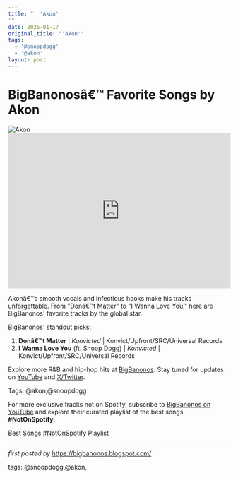 ```yaml
---
title: "' 'Akon'
'"
date: 2025-01-17
original_title: "'Akon'"
tags:
  - '@snoopdogg'
  - '@akon'
layout: post
---
```

<!-- Title of the Post -->
<h1 >BigBanonosâ€™ Favorite Songs by Akon</h1> <!-- Featured Image -->
<div > <img src="https://i.scdn.co/image/ab6761610000e5eb3b6ab4190c7435238735b59d" alt="Akon">
</div> <!-- Spotify Embed -->
<div > <iframe src="https://open.spotify.com/embed/playlist/0uvjJFVl8CW9ZfwPkTor3a?utm_source=generator" width="100%" height="352" frameBorder="0" allowfullscreen="" allow="autoplay; clipboard-write; encrypted-media; fullscreen; picture-in-picture" loading="lazy"></iframe>
</div> <!-- Introductory Text -->
<p >Akonâ€™s smooth vocals and infectious hooks make his tracks unforgettable. From "Donâ€™t Matter" to "I Wanna Love You," here are BigBanonos' favorite tracks by the global star.</p> <!-- Song Highlights -->
<div > <p>BigBanonos' standout picks:</p> <ol> <li><strong>Donâ€™t Matter</strong> | <em>Konvicted</em> | Konvict/Upfront/SRC/Universal Records</li> <li><strong>I Wanna Love You</strong> (ft. Snoop Dogg) | <em>Konvicted</em> | Konvict/Upfront/SRC/Universal Records</li> </ol>
</div> <!-- Footer Links -->
<div > <p>Explore more R&B and hip-hop hits at <a href="https://bigbanonos.blogspot.com/" target="_blank">BigBanonos</a>. Stay tuned for updates on <a href="https://www.youtube.com/@BigBanonos" target="_blank">YouTube</a> and <a href="https://x.com/bigbanonos" target="_blank">X/Twitter</a>.</p>
</div> <!-- Tags -->
<p >Tags: @akon,@snoopdogg</p>


<!--Subscribe and Playlist Links-->
<div>
    <p>For more exclusive tracks not on Spotify, subscribe to <a href="https://www.youtube.com/@BigBanonos" target="_blank">BigBanonos on YouTube</a> and explore their curated playlist of the best songs <strong>#NotOnSpotify</strong>.</p>
    <p><a href="https://www.youtube.com/playlist?list=PLtuNtuTatqI0kFahUCbtbfenC_ET5O_tr" target="_blank">Best Songs #NotOnSpotify Playlist<br /></a></p></div>

<hr />

<p><em>first posted by</em> <a href="https://bigbanonos.blogspot.com/" rel="noopener" target="_new">https://bigbanonos.blogspot.com/</a></p>

<p>tags: @snoopdogg,@akon,</p>
